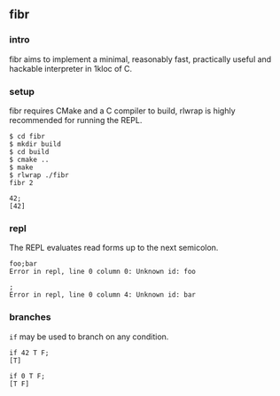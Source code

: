 ## fibr

### intro
fibr aims to implement a minimal, reasonably fast, practically useful and hackable interpreter in 1kloc of C.

### setup
fibr requires CMake and a C compiler to build, rlwrap is highly recommended for running the REPL.

```
$ cd fibr
$ mkdir build
$ cd build
$ cmake ..
$ make
$ rlwrap ./fibr
fibr 2

42;
[42]
```

### repl
The REPL evaluates read forms up to the next semicolon.

```
foo;bar
Error in repl, line 0 column 0: Unknown id: foo

;
Error in repl, line 0 column 4: Unknown id: bar
```

### branches
`if` may be used to branch on any condition.

```
if 42 T F;
[T]

if 0 T F;
[T F]
```